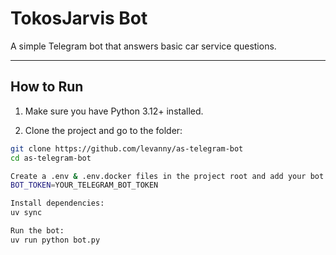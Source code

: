# TokosJarvis Bot

A simple Telegram bot that answers basic car service questions.

---

## How to Run

1. Make sure you have Python 3.12+ installed.

2. Clone the project and go to the folder:
```bash
git clone https://github.com/levanny/as-telegram-bot
cd as-telegram-bot

Create a .env & .env.docker files in the project root and add your bot token, database url, password, username:
BOT_TOKEN=YOUR_TELEGRAM_BOT_TOKEN

Install dependencies:
uv sync

Run the bot:
uv run python bot.py
